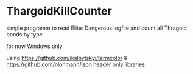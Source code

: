 # ThargoidKillCounter

simple programm to read Elite: Dangerous logfile and count all Thragoid bonds by type

for now Windows only

using https://github.com/ikalnytskyi/termcolor & https://github.com/nlohmann/json header only libraries